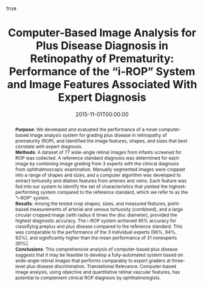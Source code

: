 ---
title: "Computer-Based Image Analysis for Plus Disease Diagnosis in Retinopathy of Prematurity: Performance of the “i-ROP” System and Image Features Associated With Expert Diagnosis"
date: 2015-11-01T00:00:00

# Authors. Comma separated list, e.g. `["Bob Smith", "David Jones"]`.
authors:
  - E. Ataer-Cansizoglu
  - V. Bolon-Canedo
  - J.P. Campbell
  - admin
  - D. Erdogmus
  - J. Kalpathy-Cramer
  - S.N. Patel
  - K. Jonas
  - R.V.P. Chan
  - S. Ostmo
  - M.F. Chiang
  - on behalf of the i-ROP Research Consortium

# Publication type.
# Legend:
# 0: Uncategorized
# 1: Conference paper
# 2: Journal article
# 3: Preprint / Working Paper
# 4: Report
# 5: Book
# 6: Book section
# 7: Thesis
# 8: Patent
publication_types: ["2"]

# Publication name and optional abbreviated version.
publication: "Translational Vision Science & Technology November 2015, Vol.4, 5. doi:10.1167/tvst.4.6.5"
publication_short: "In *TVST*"

# Abstract and optional shortened version.
abstract: "**Purpose**: We developed and evaluated the performance of a novel computer-based image analysis system for grading plus disease in retinopathy of prematurity (ROP), and identified the image features, shapes, and sizes that best correlate with expert diagnosis.


**Methods**: A dataset of 77 wide-angle retinal images from infants screened for ROP was collected. A reference standard diagnosis was determined for each image by combining image grading from 3 experts with the clinical diagnosis from ophthalmoscopic examination. Manually segmented images were cropped into a range of shapes and sizes, and a computer algorithm was developed to extract tortuosity and dilation features from arteries and veins. Each feature was fed into our system to identify the set of characteristics that yielded the highest-performing system compared to the reference standard, which we refer to as the “i-ROP” system.


**Results**: Among the tested crop shapes, sizes, and measured features, point-based measurements of arterial and venous tortuosity (combined), and a large circular cropped image (with radius 6 times the disc diameter), provided the highest diagnostic accuracy. The i-ROP system achieved 95% accuracy for classifying preplus and plus disease compared to the reference standard. This was comparable to the performance of the 3 individual experts (96%, 94%, 92%), and significantly higher than the mean performance of 31 nonexperts (81%).


**Conclusions**: This comprehensive analysis of computer-based plus disease suggests that it may be feasible to develop a fully-automated system based on wide-angle retinal images that performs comparably to expert graders at three-level plus disease discrimination. Translational Relevance: Computer-based image analysis, using objective and quantitative retinal vascular features, has potential to complement clinical ROP diagnosis by ophthalmologists."

# Featured image thumbnail (optional)
image_preview: ""

# Is this a selected publication? (true/false)
selected: false

# Projects (optional).
#   Associate this publication with one or more of your projects.
#   Simply enter the filename (excluding '.md') of your project file in `content/project/`.
# projects: []

# Links (optional).
url_pdf: "http://tvst.arvojournals.org/article.aspx?articleid=2474056"
url_preprint: ""
url_code: ""
url_dataset: ""
url_project: ""
url_slides: ""
url_video: ""
url_poster: ""
url_source: ""

# Custom links (optional).
#   Uncomment line below to enable. For multiple links, use the form `[{...}, {...}, {...}]`.
# url_custom: [{name: "Custom Link", url: "http://example.org"}]

# Tags (optional).
#   Set `tags: []` for no tags, or use the form `tags: ["A Tag", "Another Tag"]` for one or more tags.
tags: ["ROP"]

# Does the content use math formatting?
math: true

# Does the content use source code highlighting?
highlight: true

# Featured image
# Place your image in the `static/img/` folder and reference its filename below, e.g. `image: "example.jpg"`.
header:
  image: "banners/rop.png"
  caption: ""

---